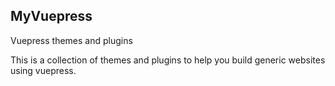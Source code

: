 ## MyVuepress 
Vuepress themes and plugins


This is a collection of themes and plugins to help you build generic websites using vuepress.
